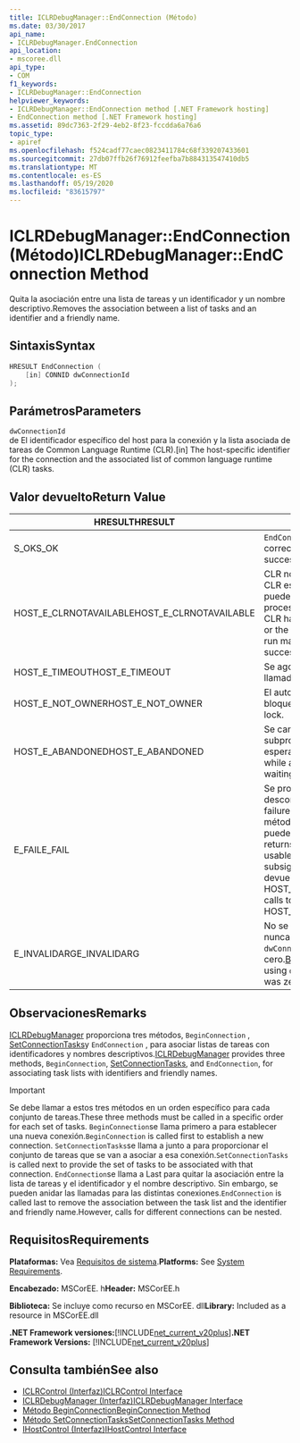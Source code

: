 ```yaml
---
title: ICLRDebugManager::EndConnection (Método)
ms.date: 03/30/2017
api_name:
- ICLRDebugManager.EndConnection
api_location:
- mscoree.dll
api_type:
- COM
f1_keywords:
- ICLRDebugManager::EndConnection
helpviewer_keywords:
- ICLRDebugManager::EndConnection method [.NET Framework hosting]
- EndConnection method [.NET Framework hosting]
ms.assetid: 89dc7363-2f29-4eb2-8f23-fccdda6a76a6
topic_type:
- apiref
ms.openlocfilehash: f524cadf77caec0823411784c68f339207433601
ms.sourcegitcommit: 27db07ffb26f76912feefba7b884313547410db5
ms.translationtype: MT
ms.contentlocale: es-ES
ms.lasthandoff: 05/19/2020
ms.locfileid: "83615797"
---
```

# <a name="iclrdebugmanagerendconnection-method"></a><span data-ttu-id="4448f-102">ICLRDebugManager::EndConnection (Método)</span><span class="sxs-lookup"><span data-stu-id="4448f-102">ICLRDebugManager::EndConnection Method</span></span>
<span data-ttu-id="4448f-103">Quita la asociación entre una lista de tareas y un identificador y un nombre descriptivo.</span><span class="sxs-lookup"><span data-stu-id="4448f-103">Removes the association between a list of tasks and an identifier and a friendly name.</span></span>  
  
## <a name="syntax"></a><span data-ttu-id="4448f-104">Sintaxis</span><span class="sxs-lookup"><span data-stu-id="4448f-104">Syntax</span></span>  
  
```cpp  
HRESULT EndConnection (  
    [in] CONNID dwConnectionId  
);  
```  
  
## <a name="parameters"></a><span data-ttu-id="4448f-105">Parámetros</span><span class="sxs-lookup"><span data-stu-id="4448f-105">Parameters</span></span>  
 `dwConnectionId`  
 <span data-ttu-id="4448f-106">de El identificador específico del host para la conexión y la lista asociada de tareas de Common Language Runtime (CLR).</span><span class="sxs-lookup"><span data-stu-id="4448f-106">[in] The host-specific identifier for the connection and the associated list of common language runtime (CLR) tasks.</span></span>  
  
## <a name="return-value"></a><span data-ttu-id="4448f-107">Valor devuelto</span><span class="sxs-lookup"><span data-stu-id="4448f-107">Return Value</span></span>  
  
|<span data-ttu-id="4448f-108">HRESULT</span><span class="sxs-lookup"><span data-stu-id="4448f-108">HRESULT</span></span>|<span data-ttu-id="4448f-109">Descripción</span><span class="sxs-lookup"><span data-stu-id="4448f-109">Description</span></span>|  
|-------------|-----------------|  
|<span data-ttu-id="4448f-110">S_OK</span><span class="sxs-lookup"><span data-stu-id="4448f-110">S_OK</span></span>|<span data-ttu-id="4448f-111">`EndConnection`se devolvió correctamente.</span><span class="sxs-lookup"><span data-stu-id="4448f-111">`EndConnection` returned successfully.</span></span>|  
|<span data-ttu-id="4448f-112">HOST_E_CLRNOTAVAILABLE</span><span class="sxs-lookup"><span data-stu-id="4448f-112">HOST_E_CLRNOTAVAILABLE</span></span>|<span data-ttu-id="4448f-113">CLR no se ha cargado en un proceso o CLR está en un estado en el que no puede ejecutar código administrado ni procesar la llamada correctamente.</span><span class="sxs-lookup"><span data-stu-id="4448f-113">The CLR has not been loaded into a process, or the CLR is in a state in which it cannot run managed code or process the call successfully.</span></span>|  
|<span data-ttu-id="4448f-114">HOST_E_TIMEOUT</span><span class="sxs-lookup"><span data-stu-id="4448f-114">HOST_E_TIMEOUT</span></span>|<span data-ttu-id="4448f-115">Se agotó el tiempo de espera de la llamada.</span><span class="sxs-lookup"><span data-stu-id="4448f-115">The call timed out.</span></span>|  
|<span data-ttu-id="4448f-116">HOST_E_NOT_OWNER</span><span class="sxs-lookup"><span data-stu-id="4448f-116">HOST_E_NOT_OWNER</span></span>|<span data-ttu-id="4448f-117">El autor de la llamada no posee el bloqueo.</span><span class="sxs-lookup"><span data-stu-id="4448f-117">The caller does not own the lock.</span></span>|  
|<span data-ttu-id="4448f-118">HOST_E_ABANDONED</span><span class="sxs-lookup"><span data-stu-id="4448f-118">HOST_E_ABANDONED</span></span>|<span data-ttu-id="4448f-119">Se canceló un evento mientras un subproceso o fibra bloqueados estaba esperando en él.</span><span class="sxs-lookup"><span data-stu-id="4448f-119">An event was canceled while a blocked thread or fiber was waiting on it.</span></span>|  
|<span data-ttu-id="4448f-120">E_FAIL</span><span class="sxs-lookup"><span data-stu-id="4448f-120">E_FAIL</span></span>|<span data-ttu-id="4448f-121">Se produjo un error grave desconocido.</span><span class="sxs-lookup"><span data-stu-id="4448f-121">An unknown catastrophic failure occurred.</span></span> <span data-ttu-id="4448f-122">Después de que un método devuelve E_FAIL, CLR ya no se puede usar en el proceso.</span><span class="sxs-lookup"><span data-stu-id="4448f-122">After a method returns E_FAIL, the CLR is no longer usable within the process.</span></span> <span data-ttu-id="4448f-123">Las llamadas subsiguientes a métodos de hospedaje devuelven HOST_E_CLRNOTAVAILABLE.</span><span class="sxs-lookup"><span data-stu-id="4448f-123">Subsequent calls to hosting methods return HOST_E_CLRNOTAVAILABLE.</span></span>|  
|<span data-ttu-id="4448f-124">E_INVALIDARG</span><span class="sxs-lookup"><span data-stu-id="4448f-124">E_INVALIDARG</span></span>|<span data-ttu-id="4448f-125">No se ha llamado a [BeginConnection](iclrdebugmanager-beginconnection-method.md) nunca mediante `dwConnectionId` o `dwConnectionId` era cero.</span><span class="sxs-lookup"><span data-stu-id="4448f-125">[BeginConnection](iclrdebugmanager-beginconnection-method.md) was never called using `dwConnectionId`, or `dwConnectionId` was zero.</span></span>|  
  
## <a name="remarks"></a><span data-ttu-id="4448f-126">Observaciones</span><span class="sxs-lookup"><span data-stu-id="4448f-126">Remarks</span></span>  
 <span data-ttu-id="4448f-127">[ICLRDebugManager](../../../../docs/framework/unmanaged-api/hosting/iclrdebugmanager-interface.md) proporciona tres métodos, `BeginConnection` , [SetConnectionTasks](iclrdebugmanager-setconnectiontasks-method.md)y `EndConnection` , para asociar listas de tareas con identificadores y nombres descriptivos.</span><span class="sxs-lookup"><span data-stu-id="4448f-127">[ICLRDebugManager](../../../../docs/framework/unmanaged-api/hosting/iclrdebugmanager-interface.md) provides three methods, `BeginConnection`, [SetConnectionTasks](iclrdebugmanager-setconnectiontasks-method.md), and `EndConnection`, for associating task lists with identifiers and friendly names.</span></span>  
  
> [!IMPORTANT]
> <span data-ttu-id="4448f-128">Se debe llamar a estos tres métodos en un orden específico para cada conjunto de tareas.</span><span class="sxs-lookup"><span data-stu-id="4448f-128">These three methods must be called in a specific order for each set of tasks.</span></span> <span data-ttu-id="4448f-129">`BeginConnection`se llama primero a para establecer una nueva conexión.</span><span class="sxs-lookup"><span data-stu-id="4448f-129">`BeginConnection` is called first to establish a new connection.</span></span> <span data-ttu-id="4448f-130">`SetConnectionTasks`se llama a junto a para proporcionar el conjunto de tareas que se van a asociar a esa conexión.</span><span class="sxs-lookup"><span data-stu-id="4448f-130">`SetConnectionTasks` is called next to provide the set of tasks to be associated with that connection.</span></span> <span data-ttu-id="4448f-131">`EndConnection`se llama a Last para quitar la asociación entre la lista de tareas y el identificador y el nombre descriptivo. Sin embargo, se pueden anidar las llamadas para las distintas conexiones.</span><span class="sxs-lookup"><span data-stu-id="4448f-131">`EndConnection` is called last to remove the association between the task list and the identifier and friendly name.However, calls for different connections can be nested.</span></span>  
  
## <a name="requirements"></a><span data-ttu-id="4448f-132">Requisitos</span><span class="sxs-lookup"><span data-stu-id="4448f-132">Requirements</span></span>  
 <span data-ttu-id="4448f-133">**Plataformas:** Vea [Requisitos de sistema](../../get-started/system-requirements.md).</span><span class="sxs-lookup"><span data-stu-id="4448f-133">**Platforms:** See [System Requirements](../../get-started/system-requirements.md).</span></span>  
  
 <span data-ttu-id="4448f-134">**Encabezado:** MSCorEE. h</span><span class="sxs-lookup"><span data-stu-id="4448f-134">**Header:** MSCorEE.h</span></span>  
  
 <span data-ttu-id="4448f-135">**Biblioteca:** Se incluye como recurso en MSCorEE. dll</span><span class="sxs-lookup"><span data-stu-id="4448f-135">**Library:** Included as a resource in MSCorEE.dll</span></span>  
  
 <span data-ttu-id="4448f-136">**.NET Framework versiones:**[!INCLUDE[net_current_v20plus](../../../../includes/net-current-v20plus-md.md)]</span><span class="sxs-lookup"><span data-stu-id="4448f-136">**.NET Framework Versions:** [!INCLUDE[net_current_v20plus](../../../../includes/net-current-v20plus-md.md)]</span></span>  
  
## <a name="see-also"></a><span data-ttu-id="4448f-137">Consulta también</span><span class="sxs-lookup"><span data-stu-id="4448f-137">See also</span></span>

- [<span data-ttu-id="4448f-138">ICLRControl (Interfaz)</span><span class="sxs-lookup"><span data-stu-id="4448f-138">ICLRControl Interface</span></span>](iclrcontrol-interface.md)
- [<span data-ttu-id="4448f-139">ICLRDebugManager (Interfaz)</span><span class="sxs-lookup"><span data-stu-id="4448f-139">ICLRDebugManager Interface</span></span>](iclrdebugmanager-interface.md)
- [<span data-ttu-id="4448f-140">Método BeginConnection</span><span class="sxs-lookup"><span data-stu-id="4448f-140">BeginConnection Method</span></span>](iclrdebugmanager-beginconnection-method.md)
- [<span data-ttu-id="4448f-141">Método SetConnectionTasks</span><span class="sxs-lookup"><span data-stu-id="4448f-141">SetConnectionTasks Method</span></span>](iclrdebugmanager-setconnectiontasks-method.md)
- [<span data-ttu-id="4448f-142">IHostControl (Interfaz)</span><span class="sxs-lookup"><span data-stu-id="4448f-142">IHostControl Interface</span></span>](ihostcontrol-interface.md)

